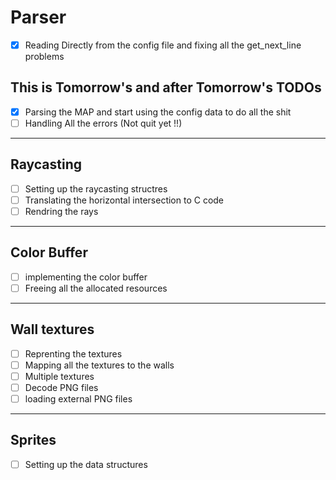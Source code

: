 # Parser

- [x] Reading Directly from the config file and fixing all the get_next_line problems

## **This is Tomorrow's and after Tomorrow's TODOs**

- [x] Parsing the MAP and start using the config data to do all the shit
- [ ] Handling All the errors (Not quit yet !!)

 ---

## Raycasting

- [ ] Setting up the raycasting structres
- [ ] Translating the horizontal intersection to C code
- [ ] Rendring the rays

 ---

## Color Buffer

- [ ] implementing the color buffer
- [ ] Freeing all the allocated resources

 ---

## Wall textures

- [ ] Reprenting the textures
- [ ] Mapping all the textures to the walls
- [ ] Multiple textures
- [ ] Decode PNG files
- [ ] loading external PNG files

 ---

## Sprites

- [ ] Setting up the data structures
